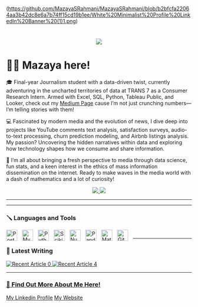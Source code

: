 (https://github.com/MazayaSRahmani/MazayaSRahmani/blob/b2bfcfa22064aa3b42dc8e6a7b74ff15cd19b1ee/White%20Minimalist%20Profile%20LinkedIn%20Banner%20(1)1.png)

<h1 align="center">
    <img src="https://readme-typing-svg.herokuapp.com/?font=Geneva&size=35&center=true&vCenter=true&width=500&height=70&duration=4000&lines=Hi+There!+👋;+I'm+Mazaya,;+and+Welcome+to+My+GitHub!" />
</h1>

# 👩‍🚀 Mazaya here! 

🎓 Final-year Journalism student with a data-driven twist, currently adventuring in the uncharted territories of data at TRANS 7 as a Consumer Research Intern. Armed with Excel, SQL, Python, Tableau Public, and Looker, check out my [Medium Page](https://medium.com/@kimmaekhyun) cause I’m not just crunching numbers—I’m telling stories with them!

💻 Fascinated by modern media and the evolution of news, I dive deep into projects like YouTube comments text analysis, satisfaction surveys, audio-to-text processing, churn prediction modeling, and Airbnb listings analysis. My passion? Uncovering the hidden narratives within data and exploring how technology shapes how we consume and share information.

🚀 I’m all about bringing a fresh perspective to media through data science, fun stats, and a keen interest in the ethics of mass information dissemination on the internet. Ready to make waves in the media world with a dash of mathematics and a lot of curiosity!

 </div>
 
<div align="center"> 
  <a href="mailto:mazayasofi.r@gmail.com">
    <img src="https://img.shields.io/badge/Gmail-333333?style=for-the-badge&logo=gmail&logoColor=red" />
  </a>
  <a href="https://www.linkedin.com/in/mazayasofirahmani-066/" target="_blank">
    <img src="https://img.shields.io/badge/LinkedIn-0077B5?style=for-the-badge&logo=linkedin&logoColor=white" target="_blank" />
  </a>
</div>

 <hr/>

---

### 🪛 Languages and Tools

<img align="left" alt="PostgreSQL" width="30px" style="padding-right:10px;" src="https://cdn.jsdelivr.net/gh/devicons/devicon/icons/postgresql/postgresql-plain.svg" />
<img align="left" alt="MySQL" width="30px" style="padding-right:10px;" src="https://cdn.jsdelivr.net/gh/devicons/devicon/icons/mysql/mysql-original-wordmark.svg" />
<img align="left" alt="Python" width="30px" style="padding-right:10px;" src="https://cdn.jsdelivr.net/gh/devicons/devicon/icons/python/python-plain.svg" />
<img align="left" alt="Scikit-learn" width="30px" style="padding-right:10px;" src="https://cdn.jsdelivr.net/gh/devicons/devicon/icons/scikitlearn/scikitlearn-original.svg" />
<img align="left" alt="Numpy" width="30px" style="padding-right:10px;" src="https://cdn.jsdelivr.net/gh/devicons/devicon/icons/numpy/numpy-original-wordmark.svg" />
<img align="left" alt="Pandas" width="30px" style="padding-right:10px;" src="https://cdn.jsdelivr.net/gh/devicons/devicon/icons/pandas/pandas-original-wordmark.svg" />
<img align="left" alt="Matplotlib" width="30px" style="padding-right:10px;" src="https://cdn.jsdelivr.net/gh/devicons/devicon/icons/matplotlib/matplotlib-original-wordmark.svg" />
<img align="left" alt="GitHub" width="30px" style="padding-right:10px;" src="https://cdn.jsdelivr.net/gh/devicons/devicon/icons/github/github-original.svg" />

#

---

### 📰 Latest Writing
 <a target="_blank" href="https://github-readme-medium-recent-article.vercel.app/medium/@imantumorang/0"><img src="https://github-readme-medium-recent-article.vercel.app/medium/@kimmaekhyun/0" alt="Recent Article 0"> 
<a target="_blank" href="https://github-readme-medium-recent-article.vercel.app/medium/@imantumorang/2"><img src="https://github-readme-medium-recent-article.vercel.app/medium/@kimmaekhyun/2" alt="Recent Article 4"> 

---

### 💼 Find Out More About Me Here!
[My Linkedin Profile](https://www.linkedin.com/in/mazayasofirahmani-066/)
[My Website](https://mazayasofir.wixsite.com/junior-data-science)


